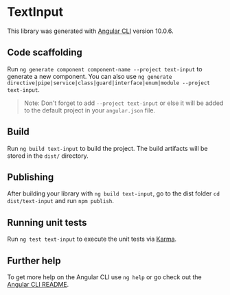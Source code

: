 # TextInput

This library was generated with [Angular CLI](https://github.com/angular/angular-cli) version 10.0.6.

## Code scaffolding

Run `ng generate component component-name --project text-input` to generate a new component. You can also use `ng generate directive|pipe|service|class|guard|interface|enum|module --project text-input`.
> Note: Don't forget to add `--project text-input` or else it will be added to the default project in your `angular.json` file. 

## Build

Run `ng build text-input` to build the project. The build artifacts will be stored in the `dist/` directory.

## Publishing

After building your library with `ng build text-input`, go to the dist folder `cd dist/text-input` and run `npm publish`.

## Running unit tests

Run `ng test text-input` to execute the unit tests via [Karma](https://karma-runner.github.io).

## Further help

To get more help on the Angular CLI use `ng help` or go check out the [Angular CLI README](https://github.com/angular/angular-cli/blob/master/README.md).
